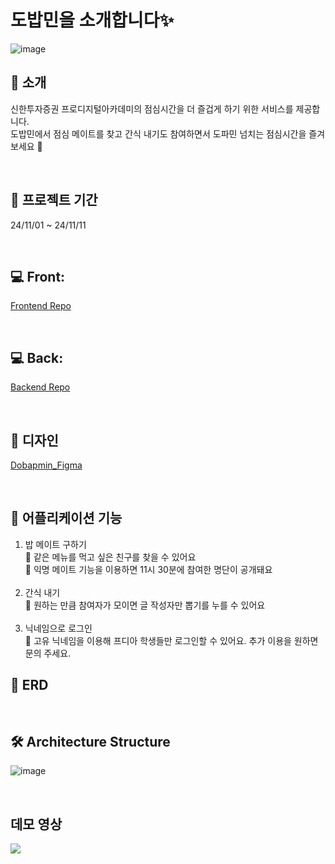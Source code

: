 # 도밥민을 소개합니다✨


![image](https://github.com/user-attachments/assets/39320bdb-f99f-4c62-97bb-f81b9a5c9d3a)



## 🍚 소개
신한투자증권 프로디지털아카데미의 점심시간을 더 즐겁게 하기 위한 서비스를 제공합니다. <br>
도밥민에서 점심 메이트를 찾고 간식 내기도 참여하면서 도파민 넘치는 점심시간을 즐겨보세요 🍔

<br>



## 📆 프로젝트 기간
24/11/01 ~ 24/11/11

<br>

## 💻 Front: 
[Frontend Repo](https://github.com/dobapmin/dobapmin-frontend)

<br>

## 💻 Back: 
[Backend Repo](https://github.com/dobapmin/dobapmin-backend)

<br>

## 🎨 디자인
[Dobapmin_Figma](https://www.figma.com/design/bOI6xGJcMPNUvgaKXUl9q7/Untitled?node-id=0-1&t=w4oRxS4DpmBnMSo5-1)

<br>

## 📝 어플리케이션 기능
1. 밥 메이트 구하기 <br>
🍚 같은 메뉴를 먹고 싶은 친구를 찾을 수 있어요 <br>
🍚 익명 메이트 기능을 이용하면 11시 30분에 참여한 명단이 공개돼요<br><br>
2. 간식 내기<br>
🍚 원하는 만큼 참여자가 모이면 글 작성자만 뽑기를 누를 수 있어요<br><br>
3. 닉네임으로 로그인<br>
🍚 고유 닉네임을 이용해 프디아 학생들만 로그인할 수 있어요. 추가 이용을 원하면 문의 주세요.
  

## 📑 ERD


<br>

## 🛠️ Architecture Structure
![image](https://github.com/user-attachments/assets/fb607811-4531-41fd-bb90-7a84e7c91c20)

<br>


## 데모 영상

<img src="https://github.com/user-attachments/assets/01924bab-b68d-4c81-82a9-f82e77c6a916">


